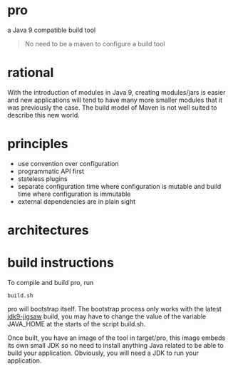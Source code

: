 # pro
a Java 9 compatible build tool

> No need to be a maven to configure a build tool 


# rational
With the introduction of modules in Java 9, creating modules/jars is easier and
new applications will tend to have many more smaller modules that it was previously the case.
The build model of Maven is not well suited to describe this new world.


# principles

  - use convention over configuration
  - programmatic API first
  - stateless plugins 
  - separate configuration time where configuration is mutable and build time where configuration is immutable
  - external dependencies are in plain sight


# architectures
  


# build instructions
To compile and build pro, run 
```
build.sh
```
pro will bootstrap itself.
The bootstrap process only works with the latest [jdk9-jigsaw](https://jdk9.java.net/jigsaw/) build,
you may have to change the value of the variable JAVA_HOME at the starts of the script build.sh.

Once built, you have an image of the tool in target/pro,
this image embeds its own small JDK so no need to install anything Java related to be able to build your application.
Obviously, you will need a JDK to run your application. 
